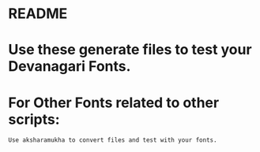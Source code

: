 # README

# Use these generate files to test your Devanagari Fonts.

# For Other Fonts related to other scripts:
    Use aksharamukha to convert files and test with your fonts.